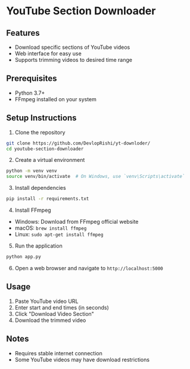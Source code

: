 # YouTube Section Downloader

## Features
- Download specific sections of YouTube videos
- Web interface for easy use
- Supports trimming videos to desired time range

## Prerequisites
- Python 3.7+
- FFmpeg installed on your system

## Setup Instructions

1. Clone the repository
```bash
git clone https://github.com/DevlopRishi/yt-downloder/
cd youtube-section-downloader
```

2. Create a virtual environment
```bash
python -m venv venv
source venv/bin/activate  # On Windows, use `venv\Scripts\activate`
```

3. Install dependencies
```bash
pip install -r requirements.txt
```

4. Install FFmpeg
- Windows: Download from FFmpeg official website
- macOS: `brew install ffmpeg`
- Linux: `sudo apt-get install ffmpeg`

5. Run the application
```bash
python app.py
```

6. Open a web browser and navigate to `http://localhost:5000`

## Usage
1. Paste YouTube video URL
2. Enter start and end times (in seconds)
3. Click "Download Video Section"
4. Download the trimmed video

## Notes
- Requires stable internet connection
- Some YouTube videos may have download restrictions
